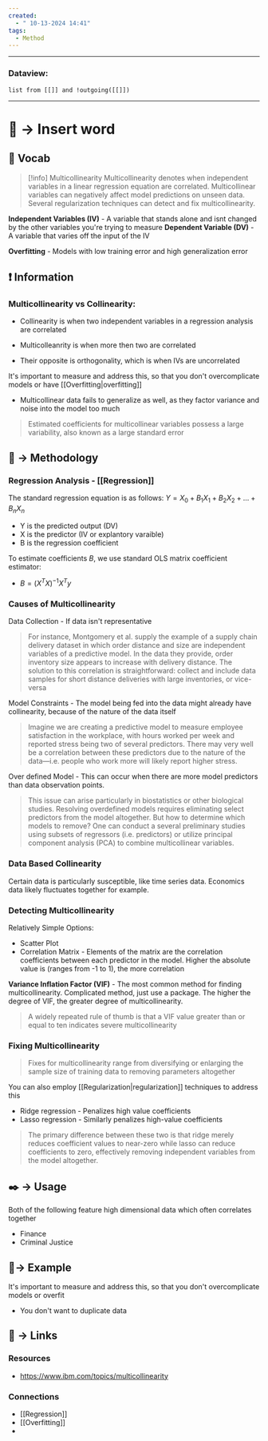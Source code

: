 ```yaml
---
created:
  - " 10-13-2024 14:41"
tags:
  - Method
---
```


---
### Dataview:
```dataview
list from [[]] and !outgoing([[]])
```
---

# 📗 -> Insert word
## 🎤 Vocab

> [!info] Multicollinearity 
> Multicollinearity denotes when independent variables in a linear regression equation are correlated. Multicollinear variables can negatively affect model predictions on unseen data. Several regularization techniques can detect and fix multicollinearity.

**Independent Variables (IV)** - A variable that stands alone and isnt changed by the other variables you're trying to measure
**Dependent Variable (DV)** - A variable that varies off the input of the IV

**Overfitting** - Models with low training error and high generalization error


## ❗ Information
### Multicollinearity vs Collinearity:
- Collinearity is when two independent variables in a regression analysis are correlated
- Multicolleanrity is when more then two are correlated

- Their opposite is orthogonality, which is when IVs are uncorrelated

It's important to measure and address this, so that you don't overcomplicate models or have [[Overfitting|overfitting]]
- Multicollinear data fails to generalize as well, as they factor variance and noise into the model too much
> Estimated coefficients for multicollinear variables possess a large variability, also known as a large standard error





## 📄 -> Methodology 
### Regression Analysis - [[Regression]]
The standard regression equation is as follows:
$Y = X_0 + B_1 X_1 + B_2 X_2 + \dots + B_nX_n$
- Y is the predicted output (DV) 
- X is the predictor (IV or explantory varaible)
- B is the regression coefficient

To estimate coefficients $B$, we use standard OLS matrix coefficient estimator:
- $B=(X^TX)^{-1}X^Ty$

### Causes of Multicollinearity
Data Collection - If data isn't representative
> For instance, Montgomery et al. supply the example of a supply chain delivery dataset in which order distance and size are independent variables of a predictive model. In the data they provide, order inventory size appears to increase with delivery distance. The solution to this correlation is straightforward: collect and include data samples for short distance deliveries with large inventories, or vice-versa

Model Constraints - The model being fed into the data might already have collinearity, because of the nature of the data itself
> Imagine we are creating a predictive model to measure employee satisfaction in the workplace, with hours worked per week and reported stress being two of several predictors. There may very well be a correlation between these predictors due to the nature of the data—i.e. people who work more will likely report higher stress. 

Over defined Model - This can occur when there are more model predictors than data observation points.
> This issue can arise particularly in biostatistics or other biological studies. Resolving overdefined models requires eliminating select predictors from the model altogether. But how to determine which models to remove? One can conduct a several preliminary studies using subsets of regressors (i.e. predictors) or utilize principal component analysis (PCA) to combine multicollinear variables.

### Data Based Collinearity
Certain data is particularly susceptible, like time series data. Economics data likely fluctuates together for example. 

### Detecting Multicollinearity
Relatively Simple Options:
- Scatter Plot
- Correlation Matrix - Elements of the matrix are the correlation coefficients between each predictor in the model. Higher the absolute value is (ranges from -1 to 1), the more correlation

**Variance Inflation Factor (VIF)** - The most common method for finding multicollinearity. Complicated method, just use a package.
The higher the degree of VIF, the greater degree of multicollinearity. 
> A widely repeated rule of thumb is that a VIF value greater than or equal to ten indicates severe multicollinearity


### Fixing Multicollinearity
> Fixes for multicollinearity range from diversifying or enlarging the sample size of training data to removing parameters altogether

You can also employ [[Regularization|regularization]] techniques to address this
- Ridge regression - Penalizes high value coefficients
- Lasso regression - Similarly penalizes high-value coefficients
> The primary difference between these two is that ridge merely reduces coefficient values to near-zero while lasso can reduce coefficients to zero, effectively removing independent variables from the model altogether.

## ✒️ -> Usage
Both of the following feature high dimensional data which often correlates together
- Finance 
- Criminal Justice

## 🧪-> Example
It's important to measure and address this, so that you don't overcomplicate models or overfit
- You don't want to duplicate data


## 🔗 -> Links
### Resources
- https://www.ibm.com/topics/multicollinearity

### Connections
- [[Regression]]
- [[Overfitting]]
- 

